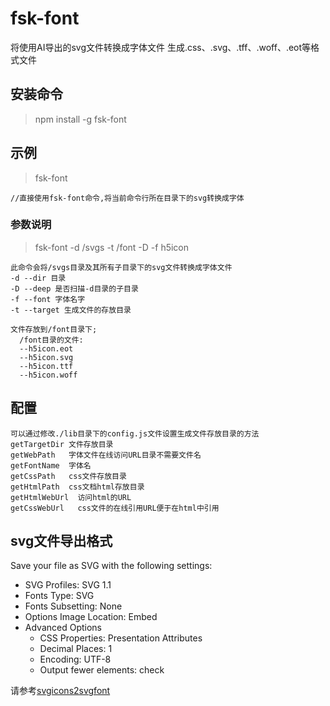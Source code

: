 # fsk-font #
将使用AI导出的svg文件转换成字体文件
生成.css、.svg、.tff、.woff、.eot等格式文件

## 安装命令 ##
>npm install -g fsk-font

## 示例 ##
>fsk-font

    //直接使用fsk-font命令,将当前命令行所在目录下的svg转换成字体

### 参数说明 ###
>fsk-font -d /svgs  -t /font -D -f h5icon

    此命令会将/svgs目录及其所有子目录下的svg文件转换成字体文件
    -d --dir 目录
    -D --deep 是否扫描-d目录的子目录
    -f --font 字体名字
    -t --target 生成文件的存放目录

    文件存放到/font目录下;
      /font目录的文件:
      --h5icon.eot
      --h5icon.svg
      --h5icon.ttf
      --h5icon.woff

## 配置 ##
    可以通过修改./lib目录下的config.js文件设置生成文件存放目录的方法
    getTargetDir 文件存放目录
    getWebPath   字体文件在线访问URL目录不需要文件名
    getFontName  字体名
    getCssPath   css文件存放目录
    getHtmlPath  css文档html存放目录
    getHtmlWebUrl  访问html的URL
    getCssWebUrl   css文件的在线引用URL便于在html中引用
## svg文件导出格式 ##
Save your file as SVG with the following settings:

* SVG Profiles: SVG 1.1
* Fonts Type: SVG
* Fonts Subsetting: None
* Options Image Location: Embed
* Advanced Options
    * CSS Properties: Presentation Attributes
    * Decimal Places: 1
    * Encoding: UTF-8
    * Output fewer elements: check

请参考[svgicons2svgfont](https://www.npmjs.com/package/svgicons2svgfont)
